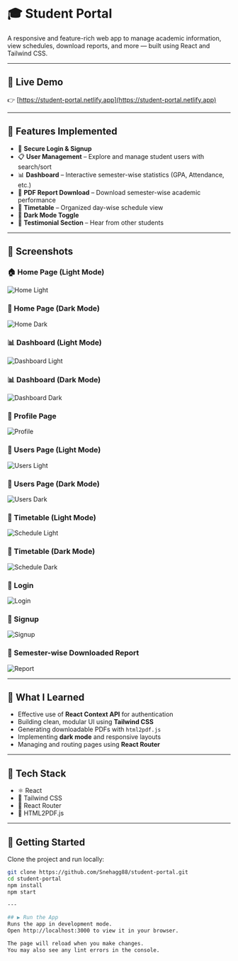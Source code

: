 # 🎓 Student Portal

A responsive and feature-rich web app to manage academic information, view schedules, download reports, and more — built using React and Tailwind CSS.

---

## 🔗 Live Demo  
👉 [https://student-portal.netlify.app](https://student-portal.netlify.app)

---

## 🔧 Features Implemented

- 🔐 **Secure Login & Signup**
- 📋 **User Management** – Explore and manage student users with search/sort
- 📊 **Dashboard** – Interactive semester-wise statistics (GPA, Attendance, etc.)
- 📄 **PDF Report Download** – Download semester-wise academic performance
- 📅 **Timetable** – Organized day-wise schedule view
- 🌙 **Dark Mode Toggle**
- 💬 **Testimonial Section** – Hear from other students

---

## 📸 Screenshots

### 🏠 Home Page (Light Mode)
![Home Light](./screenshots/home_light.jpg)

### 🌙 Home Page (Dark Mode)
![Home Dark](./screenshots/home_dark.jpg)

### 📊 Dashboard (Light Mode)
![Dashboard Light](./screenshots/dashboardPage_lightMode.jpg)

### 📊 Dashboard (Dark Mode)
![Dashboard Dark](./screenshots/dashboardPage_darkMode.jpg)

### 👤 Profile Page
![Profile](./screenshots/profilePage.jpg)

### 👥 Users Page (Light Mode)
![Users Light](./screenshots/usersPage_lightMode.jpg)

### 👥 Users Page (Dark Mode)
![Users Dark](./screenshots/usersPage_darkMode.jpg)

### 📅 Timetable (Light Mode)
![Schedule Light](./screenshots/schedulePage_lightMode.jpg)

### 📅 Timetable (Dark Mode)
![Schedule Dark](./screenshots/schedulePage_darkMode.jpg)

### 🔐 Login
![Login](./screenshots/loginPage.jpg)

### 📝 Signup
![Signup](./screenshots/signupPage.jpg)

### 📄 Semester-wise Downloaded Report
![Report](./screenshots/semester-wise_downloadedReport.jpg)

---

## 🧠 What I Learned

- Effective use of **React Context API** for authentication
- Building clean, modular UI using **Tailwind CSS**
- Generating downloadable PDFs with `html2pdf.js`
- Implementing **dark mode** and responsive layouts
- Managing and routing pages using **React Router**

---

## 🚀 Tech Stack

- ⚛️ React
- 🎨 Tailwind CSS
- 🔀 React Router
- 📄 HTML2PDF.js

---

## 📁 Getting Started

Clone the project and run locally:

```bash
git clone https://github.com/Snehagg88/student-portal.git
cd student-portal
npm install
npm start

---

## ▶️ Run the App
Runs the app in development mode.
Open http://localhost:3000 to view it in your browser.

The page will reload when you make changes.
You may also see any lint errors in the console.

